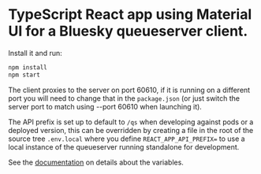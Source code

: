 # TypeScript React app using Material UI for a Bluesky queueserver client.

Install it and run:

```sh
npm install
npm start
```

The client proxies to the server on port 60610, if it is running on a different
port you will need to change that in the `package.json` (or just switch the
server port to match using --port 60610 when launching it).

The API prefix is set up to default to `/qs` when developing against pods or
a deployed version, this can be overridden by creating a file in the root of
the source tree `.env.local` where you define `REACT_APP_API_PREFIX=` to use a
local instance of the queueserver running standalone for development.

See the
[documentation](https://create-react-app.dev/docs/adding-custom-environment-variables)
on details about the variables.
